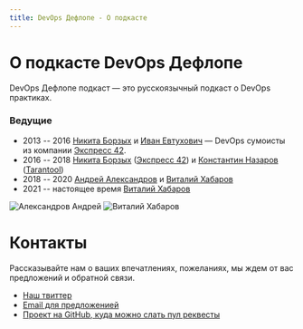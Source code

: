 ```yaml
---
title: DevOps Дефлопе - О подкасте
---
```


# О подкасте DevOps Дефлопе

DevOps Дефлопе подкаст — это русскоязычный подкаст о DevOps практиках.

### Ведущие
* 2013 -- 2016 [Никита Борзых](https://twitter.com/ex_sample) и [Иван Евтухович](http://evtuhovich.ru/about) — DevOps сумоисты из компании
[Экспресс 42](http://express42.com).
* 2016 -- 2018 [Никита Борзых](https://twitter.com/ex_sample) ([Экспресс 42](http://express42.com)) и [Константин Назаров](https://twitter.com/racktear) ([Tarantool](http://tarantool.org))
* 2018 -- 2020 [Андрей Александров](https://t.me/aladmit_world) и [Виталий Хабаров](https://twitter.com/vitkhab)
* 2021 -- настоящее время [Виталий Хабаров](https://vitkhab.pro)

<div>
  <img src="/images/aladmit.png" title="Александров Андрей" />
  <img src="/images/vitkhab.png" title="Виталий Хабаров" />
</div>

# Контакты

Рассказывайте нам о ваших впечатлениях, пожеланиях, мы ждем от вас предложений и обратной связи.

* [Наш твиттер](https://twitter.com/devopsdeflope)
* [Email для предложенией](mailto:input@devopsdeflope.ru)
* [Проект на GitHub, куда можно слать пул реквесты](https://github.com/devopsdeflope-podcast/deflope)

